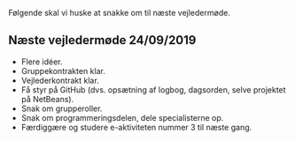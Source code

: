 Følgende skal vi huske at snakke om til næste vejledermøde.

## Næste vejledermøde 24/09/2019
- Flere idéer.
- Gruppekontrakten klar.
- Vejlederkontrakt klar.
- Få styr på GitHub (dvs. opsætning af logbog, dagsorden, selve projektet på NetBeans).
- Snak om grupperoller.
- Snak om programmeringsdelen, dele specialisterne op.
- Færdiggære og studere e-aktiviteten nummer 3 til næste gang. 